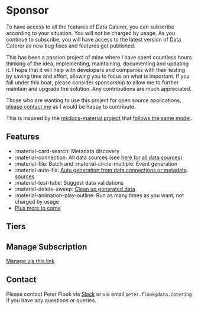 # Sponsor

To have access to all the features of Data Caterer, you can subscribe according to your situation. You will not be
charged by usage. As you continue to subscribe, you will have access to the latest version of Data Caterer as new
bug fixes and features get published.

This has been a passion project of mine where I have spent countless hours thinking of the idea, implementing, 
maintaining, documenting and updating it. I hope that it will help with developers and companies with their testing 
by saving time and effort, allowing you to focus on what is important. If you fall under this boat, please consider
sponsorship to allow me to further maintain and upgrade the solution. Any contributions are much appreciated.

Those who are wanting to use this project for open source applications, [please contact me](#contact) as I would be 
happy to contribute.

This is inspired by the [mkdocs-material project](https://github.com/squidfunk/mkdocs-material) that
[follows the same model](https://squidfunk.github.io/mkdocs-material/insiders/).

## Features

- :material-card-search: Metadata discovery
- :material-connection: All data sources (see [here for all data sources](setup/connection.md))
- :material-file: Batch and :material-circle-multiple: Event generation
- :material-auto-fix: [Auto generation from data connections or metadata sources](setup/guide/scenario/auto-generate-connection.md)
- :material-test-tube: Suggest data validations
- :material-delete-sweep: [Clean up generated data](setup/guide/scenario/delete-generated-data.md)
- :material-animation-play-outline: Run as many times as you want, not charged by usage
- [Plus more to come](use-case/roadmap.md)

## Tiers

<script async src="https://js.stripe.com/v3/pricing-table.js"></script>
<stripe-pricing-table pricing-table-id="prctbl_1OH0g0JLcXz3QuJfOLZEAh1j"
publishable-key="pk_live_51Nt1GMJLcXz3QuJfivqD6tl8fF3VZdzHgSOl9AGTWn3qD0neSI2UTHoD3iVwi6As2lVMhGeZEieFW6Jdeoan4Rqb00WigQVrLa">
</stripe-pricing-table>

## Manage Subscription

[Manage via this link](https://billing.stripe.com/p/login/28oaIGdfreH7eXufYY)

## Contact

Please contact Peter Flook
via [Slack](https://join.slack.com/t/data-catering/shared_invite/zt-2664ylbpi-w3n7lWAO~PHeOG9Ujpm~~w)
or via email `peter.flook@data.catering` if you have any questions or queries.
